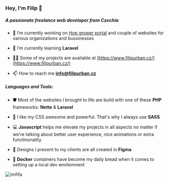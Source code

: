 ### Hey, I'm Filip 👋

##### A passionate freelance web developer from Czechia
  
* 🔭 I’m currently working on [Hop grower portal](https://www.portal-pestitele.cz) and couple of websites for various organizations and bussinesses

* 🌱 I’m currently learning **Laravel**

* 👨‍💻 Some of my projects are available at [https://www.filipurban.cz/](https://www.filipurban.cz/)

* 📫 How to reach me **info@filipurban.cz**

##### Languages and Tools:

* 🛡️ Most of the websites I brought to life are build with one of these **PHP** frameworks: **Nette** & **Laravel**

* 💪 I like my CSS awesome and powerful. That's why I always use **SASS**

* 💻 **Javascript** helps me elevate my projects in all aspects no matter if we're talking about better user experience, nice animations or extra functinonality

* 📐 Designs I present to my clients are all created in **Figma**

* 🐳 **Docker** containers have become my daily bread when it comes to setting up a local dev envitonment

<p><img style="align: left" src="https://github-readme-stats.vercel.app/api/top-langs?username=imfifa&show_icons=true&locale=en&layout=compact" alt="imfifa" /></p>

